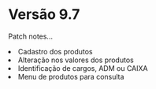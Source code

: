 <h1>Versão 9.7</h1>

<p>Patch notes...</p>

<li>Cadastro dos produtos</li>
<li>Alteração nos valores dos produtos</li>
<li>Identificação de cargos, ADM ou CAIXA</li>
<li>Menu de produtos para consulta</li>
